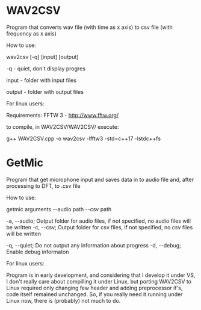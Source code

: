 # WAV2CSV
Program that converts wav file (with time as x axis) to csv file (with frequency as x axis) 

How to use:

wav2csv [-q] [input] [output]

-q - quiet, don't display progres

input - folder with input files

output - folder with output files

For linux users:

Requirements:
FFTW 3 - http://www.fftw.org/

to compile, in WAV2CSV/WAV2CSV/ execute:

g++ WAV2CSV.cpp -o wav2csv -lfftw3 -std=c++17 -lstdc++fs

# GetMic
Program that get microphone input and saves data in to audio file and, after processing to DFT, to .csv file

How to use:

getmic arguments --audio path --csv path

-a, --audio; Output folder for audio files, if not specified, no audio files will be written
-c, --csv; Output folder for csv files, if not specified, no csv files will be written

-q, --quiet; Do not output any information about progress
-d, --debug; Enable debug informaton

For linux users:

Program is in early development, and considering that I develop it under VS, I don't really care about compilling it under Linux, but porting WAV2CSV to Linux required only changing few header and adding preprocessor if's, code itself remained unchanged. So, if you really need it running under Linux now, there is (probably) not much to do.

